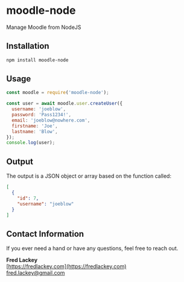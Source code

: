 # moodle-node

Manage Moodle from NodeJS


## Installation

```bash
npm install moodle-node
```

## Usage

```javascript
const moodle = require('moodle-node');

const user = await moodle.user.createUser({
  username: 'joeblow',
  password: 'Pass1234!',
  email: 'joeblow@nowhere.com',
  firstname: 'Joe',
  lastname: 'Blow',
});
console.log(user);

```

## Output

The output is a JSON object or array based on the function called:

```json
[ 
  { 
    "id": 7, 
    "username": "joeblow" 
  } 
]
```

## Contact Information

If you ever need a hand or have any questions, feel free to reach out.  

**Fred Lackey**  
[https://fredlackey.com](https://fredlackey.com)  
[fred.lackey@gmail.com](mailto:fred.lackey@gmail.com)  